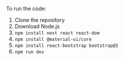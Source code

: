 To run the code:
1. Clone the repository
2. Download Node.js
3. ```npm install next react react-dom```
4. ```npm install @material-ui/core```
5. ```npm install react-bootstrap bootstrap@3```
6. ```npm run dev```

